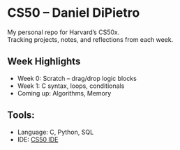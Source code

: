 # CS50 – Daniel DiPietro  
My personal repo for Harvard’s CS50x.  
Tracking projects, notes, and reflections from each week.

## Week Highlights
- Week 0: Scratch – drag/drop logic blocks
- Week 1: C syntax, loops, conditionals
- Coming up: Algorithms, Memory

## Tools:
- Language: C, Python, SQL
- IDE: [CS50 IDE](https://cs50.dev/)
